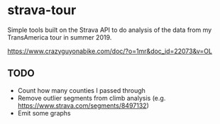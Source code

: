 # strava-tour

Simple tools built on the Strava API to do analysis of the data from my TransAmerica tour in summer 2019.

https://www.crazyguyonabike.com/doc/?o=1mr&doc_id=22073&v=OL

## TODO

* Count how many counties I passed through
* Remove outlier segments from climb analysis (e.g. https://www.strava.com/segments/8497132)
* Emit some graphs
